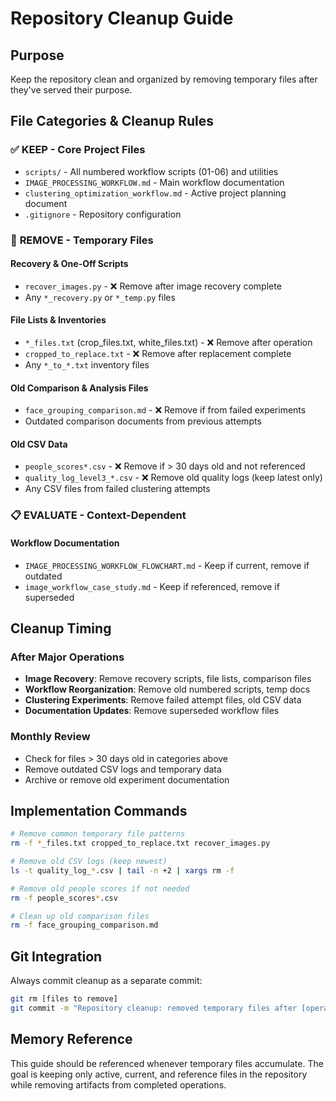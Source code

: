 # Repository Cleanup Guide

## Purpose
Keep the repository clean and organized by removing temporary files after they've served their purpose.

## File Categories & Cleanup Rules

### ✅ **KEEP - Core Project Files**
- `scripts/` - All numbered workflow scripts (01-06) and utilities
- `IMAGE_PROCESSING_WORKFLOW.md` - Main workflow documentation 
- `clustering_optimization_workflow.md` - Active project planning document
- `.gitignore` - Repository configuration

### 🧹 **REMOVE - Temporary Files**

#### Recovery & One-Off Scripts
- `recover_images.py` - ❌ Remove after image recovery complete
- Any `*_recovery.py` or `*_temp.py` files

#### File Lists & Inventories  
- `*_files.txt` (crop_files.txt, white_files.txt) - ❌ Remove after operation
- `cropped_to_replace.txt` - ❌ Remove after replacement complete
- Any `*_to_*.txt` inventory files

#### Old Comparison & Analysis Files
- `face_grouping_comparison.md` - ❌ Remove if from failed experiments
- Outdated comparison documents from previous attempts

#### Old CSV Data
- `people_scores*.csv` - ❌ Remove if > 30 days old and not referenced
- `quality_log_level3_*.csv` - ❌ Remove old quality logs (keep latest only)
- Any CSV files from failed clustering attempts

### 📋 **EVALUATE - Context-Dependent**

#### Workflow Documentation  
- `IMAGE_PROCESSING_WORKFLOW_FLOWCHART.md` - Keep if current, remove if outdated
- `image_workflow_case_study.md` - Keep if referenced, remove if superseded

## Cleanup Timing

### After Major Operations
- **Image Recovery**: Remove recovery scripts, file lists, comparison files
- **Workflow Reorganization**: Remove old numbered scripts, temp docs  
- **Clustering Experiments**: Remove failed attempt files, old CSV data
- **Documentation Updates**: Remove superseded workflow files

### Monthly Review
- Check for files > 30 days old in categories above
- Remove outdated CSV logs and temporary data
- Archive or remove old experiment documentation

## Implementation Commands

```bash
# Remove common temporary file patterns
rm -f *_files.txt cropped_to_replace.txt recover_images.py

# Remove old CSV logs (keep newest)
ls -t quality_log_*.csv | tail -n +2 | xargs rm -f

# Remove old people scores if not needed
rm -f people_scores*.csv

# Clean up old comparison files
rm -f face_grouping_comparison.md
```

## Git Integration

Always commit cleanup as a separate commit:
```bash
git rm [files to remove]
git commit -m "Repository cleanup: removed temporary files after [operation]"
```

## Memory Reference
This guide should be referenced whenever temporary files accumulate. The goal is keeping only active, current, and reference files in the repository while removing artifacts from completed operations.
